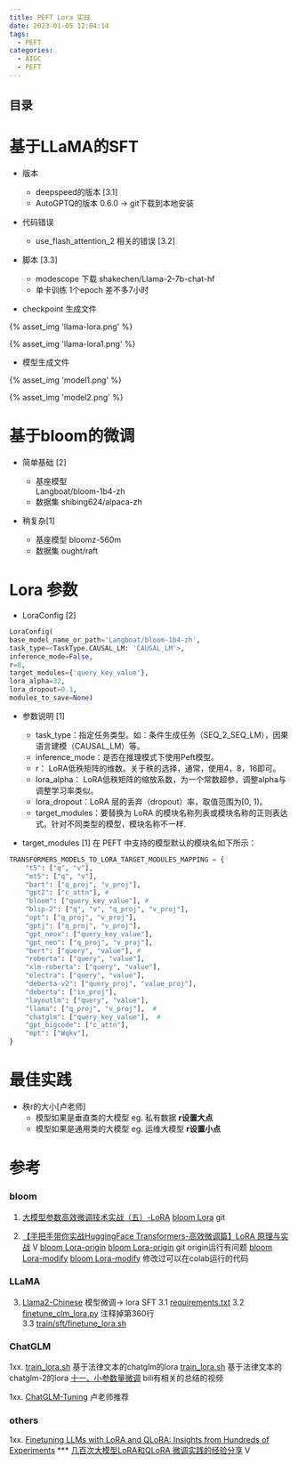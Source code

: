 ```yaml
---
title: PEFT Lora 实战
date: 2023-01-05 12:04:14
tags:
  - PEFT
categories:
  - AIGC  
  - PEFT
---
```


<p></p>
<!-- more -->



## 目录
<!-- toc -->

# 基于LLaMA的SFT
+ 版本
  + deepspeed的版本  [3.1]
  + AutoGPTQ的版本  0.6.0 -> git下载到本地安装
+ 代码错误
  + use_flash_attention_2 相关的错误 [3.2]
+ 脚本 [3.3]
  - modescope 下载 shakechen/Llama-2-7b-chat-hf
  - 单卡训练
    1个epoch 差不多7小时



+ checkpoint 生成文件

{% asset_img 'llama-lora.png' %}

{% asset_img 'llama-lora1.png' %}

+ 模型生成文件

{% asset_img 'model1.png' %}

{% asset_img 'model2.png' %}



# 基于bloom的微调
+ 简单基础  [2]
  - 基座模型  
    Langboat/bloom-1b4-zh 
  - 数据集
    shibing624/alpaca-zh
  
+ 稍复杂[1]
  - 基座模型 
    bloomz-560m 
  - 数据集
    ought/raft

# Lora 参数 
+ LoraConfig [2]
``` python
LoraConfig( 
base_model_name_or_path='Langboat/bloom-1b4-zh', 
task_type=<TaskType.CAUSAL_LM: 'CAUSAL_LM'>, 
inference_mode=False, 
r=8, 
target_modules={'query_key_value'}, 
lora_alpha=32, 
lora_dropout=0.1, 
modules_to_save=None)
```

+ 参数说明 [1]
    - task_type：指定任务类型。如：条件生成任务（SEQ_2_SEQ_LM），因果语言建模（CAUSAL_LM）等。
    - inference_mode：是否在推理模式下使用Peft模型。
    - r： LoRA低秩矩阵的维数。关于秩的选择，通常，使用4，8，16即可。
    - lora_alpha： LoRA低秩矩阵的缩放系数，为一个常数超参，调整alpha与调整学习率类似。
    - lora_dropout：LoRA 层的丢弃（dropout）率，取值范围为[0, 1)。
    - target_modules：要替换为 LoRA 的模块名称列表或模块名称的正则表达式。针对不同类型的模型，模块名称不一样.

+ target_modules [1]
在 PEFT 中支持的模型默认的模块名如下所示：
``` python
TRANSFORMERS_MODELS_TO_LORA_TARGET_MODULES_MAPPING = {
    "t5": ["q", "v"],
    "mt5": ["q", "v"],
    "bart": ["q_proj", "v_proj"],
    "gpt2": ["c_attn"], #
    "bloom": ["query_key_value"], #
    "blip-2": ["q", "v", "q_proj", "v_proj"],
    "opt": ["q_proj", "v_proj"],
    "gptj": ["q_proj", "v_proj"],
    "gpt_neox": ["query_key_value"],
    "gpt_neo": ["q_proj", "v_proj"],
    "bert": ["query", "value"], #
    "roberta": ["query", "value"],
    "xlm-roberta": ["query", "value"],
    "electra": ["query", "value"],
    "deberta-v2": ["query_proj", "value_proj"],
    "deberta": ["in_proj"],
    "layoutlm": ["query", "value"],
    "llama": ["q_proj", "v_proj"],  #
    "chatglm": ["query_key_value"],  #
    "gpt_bigcode": ["c_attn"],
    "mpt": ["Wqkv"],
}
```

# 最佳实践
+ 秩r的大小[卢老师]
  - 模型如果是垂直类的大模型
    eg. 私有数据
    **r设置大点**
  - 模型如果是通用类的大模型
    eg. 运维大模型
    **r设置小点**
    
# 参考
### bloom
1. [大模型参数高效微调技术实战（五）-LoRA](https://zhuanlan.zhihu.com/p/649315197)
   [bloom Lora](https://github.com/www6v/llm-action/blob/main/train/peft/clm/peft_lora_clm.ipynb) git
   
2. [【手把手带你实战HuggingFace Transformers-高效微调篇】LoRA 原理与实战](https://www.bilibili.com/video/BV13w411y7fq/) V
    [bloom Lora-origin](https://github.com/www6v/transformers-code/blob/master/03-PEFT/21-lora/chatbot_lora.ipynb)  [bloom Lora-origin](https://colab.research.google.com/github/www6v/transformers-code/blob/master/03-PEFT/21-lora/chatbot_lora.ipynb) git   origin运行有问题
    [bloom Lora-modify](https://github.com/www6v/transformers-code/blob/master/03-PEFT/21-lora/chatbot_lora%5Bworkable%5D.ipynb)  [bloom Lora-modify](https://colab.research.google.com/drive/1SNy35_CJOobe4AxAecMZJo4LX1TjXvTm) 修改过可以在colab运行的代码

### LLaMA
3. [Llama2-Chinese](https://github.com/www6v/Llama2-Chinese/tree/ww-workable) 模型微调-> lora SFT
3.1 [requirements.txt](https://github.com/www6v/Llama2-Chinese/blob/ww-workable/requirements.txt)
3.2 [finetune_clm_lora.py](https://github.com/www6v/Llama2-Chinese/blob/ww-workable/train/sft/finetune_clm_lora.py#L460C18-L460C19)  注释掉第360行   
3.3 [train/sft/finetune_lora.sh](https://github.com/www6v/Llama2-Chinese/blob/ww-workable/train/sft/finetune_lora.sh)

### ChatGLM
1xx. [train_lora.sh](https://github.com/www6v/fine-tuning-lab/blob/agiclass-v1/chatglm/train_lora.sh)  基于法律文本的chatglm的lora
[train_lora.sh](https://github.com/www6v/fine-tuning-lab/blob/agiclass-v1/chatglm2/train_lora.sh)  基于法律文本的chatglm-2的lora
[十一、小参数量微调](https://github.com/www6v/fullStackLLM/blob/master/08-fine-tuning/peft/index.ipynb)
bili有相关的总结的视频

1xx. [ChatGLM-Tuning](https://github.com/mymusise/ChatGLM-Tuning) 卢老师推荐

### others
1xx. [Finetuning LLMs with LoRA and QLoRA: Insights from Hundreds of Experiments](https://lightning.ai/pages/community/lora-insights/) ***
     [几百次大模型LoRA和QLoRA 微调实践的经验分享](https://www.bilibili.com/video/BV16u4y1a7MH/) V